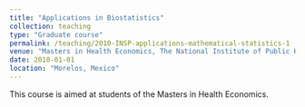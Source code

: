 ```yaml
---
title: "Applications in Biostatistics"
collection: teaching
type: "Graduate course"
permalink: /teaching/2010-INSP-applications-mathematical-statistics-1
venue: "Masters in Health Economics, The National Institute of Public Health of Mexico (INSP)"
date: 2010-01-01
location: "Morelos, Mexico"
---
```


This course is aimed at students of the Masters in Health Economics.